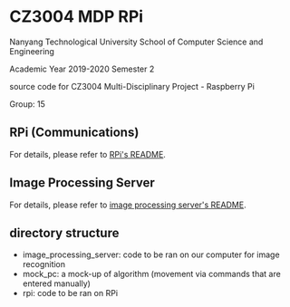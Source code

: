 # CZ3004 MDP RPi

Nanyang Technological University School of Computer Science and Engineering

Academic Year 2019-2020 Semester 2

source code for CZ3004 Multi-Disciplinary Project - Raspberry Pi

Group: 15

## RPi (Communications)

For details, please refer to [RPi's README](rpi/README.md).

## Image Processing Server

For details, please refer to [image processing server's README](image_processing_server/README.md).

## directory structure

- image_processing_server: code to be ran on our computer for image recognition
- mock_pc: a mock-up of algorithm (movement via commands that are entered manually)
- rpi: code to be ran on RPi
